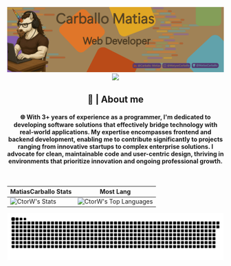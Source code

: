 
<img src="https://github.com/MatiasCarballo/MatiasCarballo/blob/main/src/bitmap.png" >

<div align="center">
<img src="https://readme-typing-svg.herokuapp.com/?font=Roboto&weight=900&size=40=true&vCenter=true&width=500&height=70&duration=4000&color=e07629&lines=Welcome!+👋;+I'm+Carballo+Matias!💾;+I'm+a+programmer!💻" />
</div>

<div align="center">
  <h2 align="center">📖 | About me</h2> 
  <h4>
    🌐 With 3+ years of experience as a programmer, I'm dedicated to developing software solutions that effectively bridge technology with real-world applications. My expertise encompasses frontend and  backend development, enabling me to contribute significantly to projects ranging from innovative startups to complex enterprise solutions. I advocate for clean, maintainable code and user-centric design, thriving in environments that prioritize innovation and ongoing professional growth.
  </h4>
</div>

<br/>

<div align="center">
  
| MatiasCarballo Stats | Most Lang  |
| ------------- | ------------- |
| ![CtorW's Stats](https://github-readme-stats.vercel.app/api?username=MatiasCarballo&theme=onedark&show_icons=true&hide_border=true&count_private=true)  | ![CtorW's Top Languages](https://github-readme-stats.vercel.app/api/top-langs/?username=MatiasCarballo&theme=onedark&show_icons=true&hide_border=true&layout=compact) 


</div>

<div>
  
![snake gif](https://github.com/TekyaygilFethi/TekyaygilFethi/blob/output/github-contribution-grid-snake.svg)
</div>

